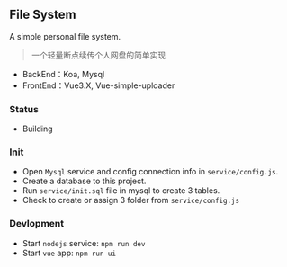## File System

A simple personal file system.

> 一个轻量断点续传个人网盘的简单实现

- BackEnd：Koa, Mysql
- FrontEnd：Vue3.X, Vue-simple-uploader

### Status

- Building

### Init

- Open `Mysql` service and config connection info in `service/config.js`.
- Create a database to this project.
- Run `service/init.sql` file in mysql to create 3 tables.
- Check to create or assign 3 folder from `service/config.js`

### Devlopment

- Start `nodejs` service: `npm run dev`
- Start `vue` app: `npm run ui`
